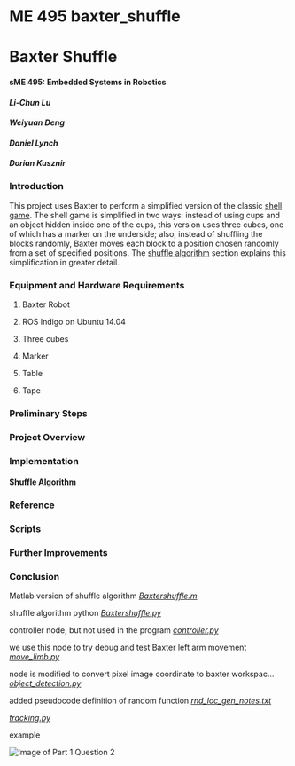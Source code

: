 # ME 495 baxter_shuffle


# Baxter Shuffle
#### sME 495: Embedded Systems in Robotics
#### _Li-Chun Lu_
#### _Weiyuan Deng_
#### _Daniel Lynch_
#### _Dorian Kusznir_


### Introduction

This project uses Baxter to perform a simplified version of the classic [shell game](https://en.wikipedia.org/wiki/Shell_game). The shell game is simplified in two ways: instead of using cups and an object hidden inside one of the cups, this version uses three cubes, one of which has a marker on the underside; also, instead of shuffling the blocks randomly, Baxter moves each block to a position chosen randomly from a set of specified positions. The [shuffle algorithm]() section explains this simplification in greater detail.

### Equipment and Hardware Requirements

1. Baxter Robot

2. ROS Indigo on Ubuntu 14.04

3. Three cubes

4. Marker

5. Table

6. Tape

### Preliminary Steps

### Project Overview

### Implementation
#### Shuffle Algorithm

### Reference

### Scripts

### Further Improvements

### Conclusion

Matlab version of shuffle algorithm [*Baxtershuffle.m*](https://github.com/dkusznir/baxter_shuffle/blob/master/src/Baxtershuffle.m)

shuffle algorithm python [*Baxtershuffle.py*](https://github.com/dkusznir/baxter_shuffle/blob/master/src/Baxtershuffle.py)

controller node, but not used in the program [*controller.py*](https://github.com/dkusznir/baxter_shuffle/blob/master/src/controller.py)

we use this node to try debug and test Baxter left arm movement [*move_limb.py*](https://github.com/dkusznir/baxter_shuffle/blob/master/src/move_limb.py)

node is modified to convert pixel image coordinate to baxter workspac… [*object_detection.py*](https://github.com/dkusznir/baxter_shuffle/blob/master/src/object_detection.py)

added pseudocode definition of random function [*rnd_loc_gen_notes.txt*](https://github.com/dkusznir/baxter_shuffle/blob/master/src/rnd_loc_gen_notes.txt)

[*tracking.py*](https://github.com/dkusznir/baxter_shuffle/blob/master/src/tracking.py)








example

![Image of Part 1 Question 2](https://github.com/ME495-EmbeddedSystems/homework-3-f2016-WeiyuanDeng/blob/starter/screenshots/q2.png)

